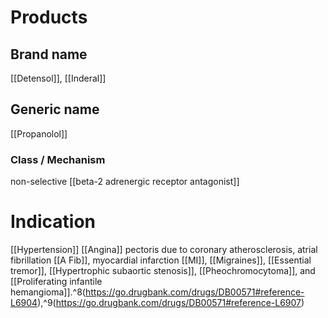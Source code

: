 # Products

## Brand name
[[Detensol]], [[Inderal]]

## Generic name
[[Propanolol]]

### Class / Mechanism
non-selective [[beta-2 adrenergic receptor antagonist]]

# Indication
[[Hypertension]]
[[Angina]] pectoris due to coronary atherosclerosis, atrial fibrillation [[A Fib]], myocardial infarction [[MI]], [[Migraines]], [[Essential tremor]], [[Hypertrophic subaortic stenosis]], [[Pheochromocytoma]], and [[Proliferating infantile hemangioma]].^8(https://go.drugbank.com/drugs/DB00571#reference-L6904),^9(https://go.drugbank.com/drugs/DB00571#reference-L6907)
